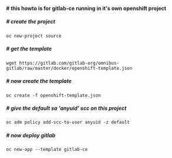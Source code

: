 ####  # this howto is for gitlab-ce running in it's own openshift project
##### # create the project
```
oc new-project source
```
##### # get the template
```
wget https://gitlab.com/gitlab-org/omnibus-gitlab/raw/master/docker/openshift-template.json
```
##### # now create the template
```
oc create -f openshift-template.json
```
##### # give the default sa 'anyuid' scc on this project
```
oc adm policy add-scc-to-user anyuid -z default
```
##### # now deploy gitlab
```
oc new-app --template gitlab-ce
```
